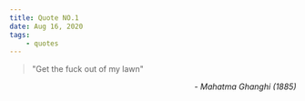 ```yaml
---
title: Quote NO.1
date: Aug 16, 2020
tags:
	- quotes
---
```


> "Get the fuck out of my lawn"

<div style="text-align: right"> <i>- Mahatma Ghanghi (1885)</i> </div>
